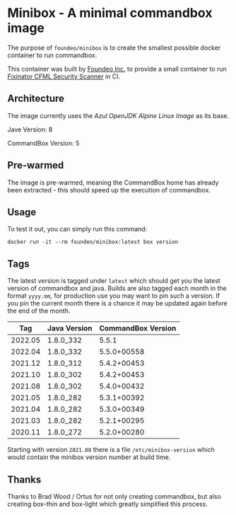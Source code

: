 # Minibox - A minimal commandbox image

The purpose of `foundeo/minibox` is to create the smallest possible docker container to run commandbox.

This container was built by [Foundeo Inc.](https://foundeo.com/) to provide a small container to run [Fixinator CFML Security Scanner](https://fixinator.app/) in CI.

## Architecture

The image currently uses the _Azul OpenJDK Alpine Linux Image_ as its base.

Jave Version: 8

CommandBox Version: 5

## Pre-warmed

The image is pre-warmed, meaning the CommandBox home has already been extracted - this should speed up the execution of commandbox.

## Usage

To test it out, you can simply run this command:

	docker run -it --rm foundeo/minibox:latest box version

## Tags

The latest version is tagged under `latest` which should get you the latest version of commandbox and java. Builds are also tagged each month in the format `yyyy.mm`, for production use you may want to pin such a version. If you pin the current month there is a chance it may be updated again before the end of the month.

| Tag           | Java Version  | CommandBox Version |
| ------------- | ------------- | ------------------ |
| 2022.05       | 1.8.0_332     | 5.5.1              |
| 2022.04       | 1.8.0_332     | 5.5.0+00558        |
| 2021.12       | 1.8.0_312     | 5.4.2+00453        |
| 2021.10       | 1.8.0_302     | 5.4.2+00453        |
| 2021.08       | 1.8.0_302     | 5.4.0+00432        |
| 2021.05       | 1.8.0_282     | 5.3.1+00392        |
| 2021.04       | 1.8.0_282     | 5.3.0+00349        |
| 2021.03       | 1.8.0_282     | 5.2.1+00295        |
| 2020.11       | 1.8.0_272     | 5.2.0+00280        |

Starting with version `2021.08` there is a file `/etc/minibox-version` which would contain the minibox version number at build time. 


## Thanks

Thanks to Brad Wood / Ortus for not only creating commandbox, but also creating box-thin and box-light which greatly simplified this process.

